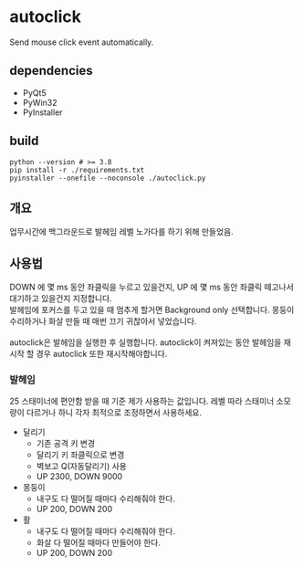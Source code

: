 # autoclick
Send mouse click event automatically.

## dependencies
- PyQt5
- PyWin32
- PyInstaller

## build
```shell
python --version # >= 3.8
pip install -r ./requirements.txt
pyinstaller --onefile --noconsole ./autoclick.py
```

## 개요
업무시간에 백그라운드로 발헤임 레벨 노가다를 하기 위해 만들었음.

## 사용법
DOWN 에 몇 ms 동안 좌클릭을 누르고 있을건지, UP 에 몇 ms 동안 좌클릭 떼고나서 대기하고 있을건지 지정합니다.<br>
발헤임에 포커스를 두고 있을 때 멈추게 할거면 Background only 선택합니다. 몽둥이 수리하거나 화살 만들 때 매번 끄기 귀찮아서 넣었습니다.
<br><br>
autoclick은 발헤임을 실행한 후 실행합니다. autoclick이 켜져있는 동안 발헤임을 재시작 할 경우 autoclick 또한 재시작해야합니다.

### 발헤임
25 스태미너에 편안함 받을 때 기준 제가 사용하는 값입니다. 레벨 따라 스태미너 소모량이 다르거나 하니 각자 최적으로 조정하면서 사용하세요.
- 달리기
  - 기존 공격 키 변경
  - 달리기 키 좌클릭으로 변경
  - 벽보고 Q(자동달리기) 사용
  - UP 2300, DOWN 9000
- 몽둥이
  - 내구도 다 떨어질 때마다 수리해줘야 한다.
  - UP 200, DOWN 200
- 활
  - 내구도 다 떨어질 때마다 수리해줘야 한다.
  - 화살 다 떨어질 때마다 만들어야 한다.
  - UP 200, DOWN 200